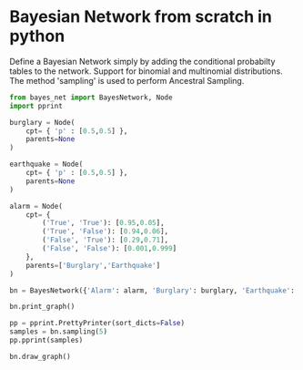 # Bayesian Network from scratch in python

Define a Bayesian Network simply by adding the conditional probabilty tables to the network. Support for binomial and multinomial distributions. The method 'sampling' is used to perform Ancestral Sampling. 

```Python
from bayes_net import BayesNetwork, Node 
import pprint

burglary = Node(
    cpt= { 'p' : [0.5,0.5] },
    parents=None
)

earthquake = Node(
    cpt= { 'p' : [0.5,0.5] },
    parents=None
)

alarm = Node(
    cpt= {
        ('True', 'True'): [0.95,0.05],
        ('True', 'False'): [0.94,0.06],
        ('False', 'True'): [0.29,0.71],
        ('False', 'False'): [0.001,0.999]
    },
    parents=['Burglary','Earthquake']
)

bn = BayesNetwork({'Alarm': alarm, 'Burglary': burglary, 'Earthquake': earthquake}, values=['True','False'])

bn.print_graph()

pp = pprint.PrettyPrinter(sort_dicts=False)
samples = bn.sampling(5)
pp.pprint(samples)

bn.draw_graph()
```
